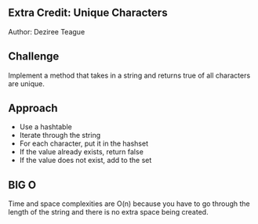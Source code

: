 ## Extra Credit: Unique Characters

Author: Deziree Teague 

## Challenge

Implement a method that takes in a string and returns true of all characters are unique.  

## Approach

* Use a hashtable
* Iterate through the string
* For each character, put it in the hashset
* If the value already exists, return false
* If the value does not exist, add to the set

## BIG O

Time and space complexities are O(n) because you have to go through the length of the string and there is no extra space being created. 


